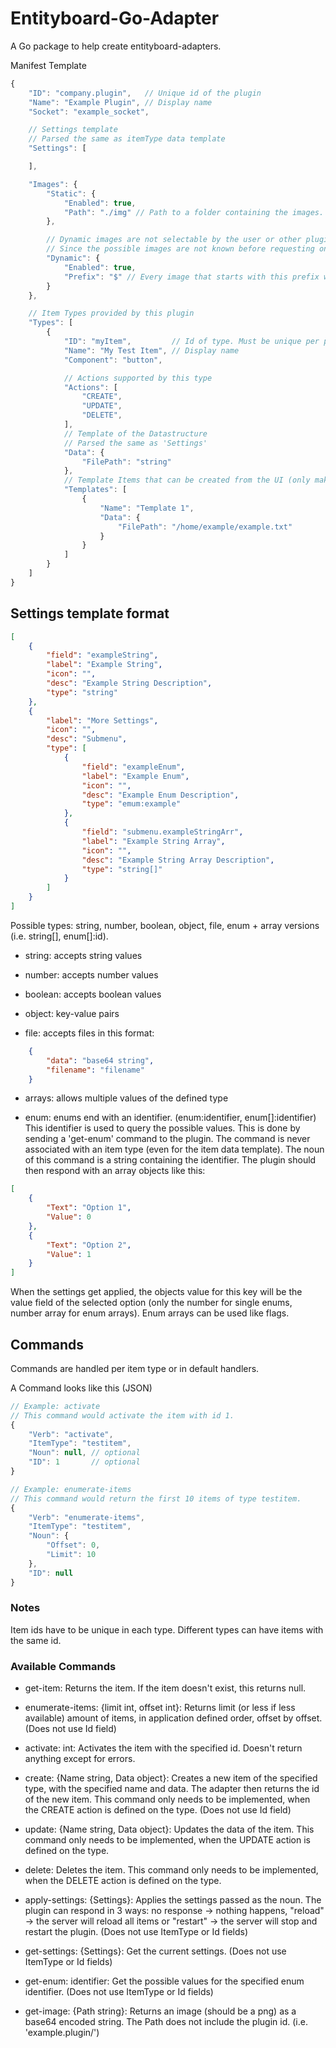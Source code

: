 # Entityboard-Go-Adapter

A Go package to help create entityboard-adapters.

Manifest Template

```js
{
    "ID": "company.plugin",   // Unique id of the plugin
    "Name": "Example Plugin", // Display name
    "Socket": "example_socket",

    // Settings template
    // Parsed the same as itemType data template
    "Settings": [

    ],

    "Images": {
        "Static": {
            "Enabled": true,
            "Path": "./img" // Path to a folder containing the images. (Relative to plugin dir)
        },

        // Dynamic images are not selectable by the user or other plugins,
        // Since the possible images are not known before requesting one.
        "Dynamic": {
            "Enabled": true,
            "Prefix": "$" // Every image that starts with this prefix will call the get-image handler on the plugin.
        }
    },

    // Item Types provided by this plugin
    "Types": [
        {
            "ID": "myItem",         // Id of type. Must be unique per plugin
            "Name": "My Test Item", // Display name
            "Component": "button",

            // Actions supported by this type
            "Actions": [
                "CREATE",
                "UPDATE",
                "DELETE",
            ],
            // Template of the Datastructure
            // Parsed the same as 'Settings'
            "Data": {
                "FilePath": "string"
            },
            // Template Items that can be created from the UI (only makes sense with CREATE action)
            "Templates": [
                {
                    "Name": "Template 1",
                    "Data": {
                        "FilePath": "/home/example/example.txt"
                    }
                }
            ]
        }
    ]
}
```

## Settings template format

```json
[
    {
        "field": "exampleString",
        "label": "Example String",
        "icon": "",
        "desc": "Example String Description",
        "type": "string"
    },
    {
        "label": "More Settings",
        "icon": "",
        "desc": "Submenu",
        "type": [
            {
                "field": "exampleEnum",
                "label": "Example Enum",
                "icon": "",
                "desc": "Example Enum Description",
                "type": "emum:example"
            },
            {
                "field": "submenu.exampleStringArr",
                "label": "Example String Array",
                "icon": "",
                "desc": "Example String Array Description",
                "type": "string[]"
            }
        ]
    }
]

```

Possible types: string, number, boolean, object, file, enum + array versions (i.e. string[], enum[]:id).

- string: accepts string values

- number: accepts number values

- boolean: accepts boolean values

- object: key-value pairs

- file: accepts files in this format:

```json
    {
        "data": "base64 string",
        "filename": "filename"
    }
```

- arrays: allows multiple values of the defined type

- enum: enums end with an identifier. (enum:identifier, enum[]:identifier)
This identifier is used to query the possible values. This is done by sending a 'get-enum' command to the plugin.
The command is never associated with an item type (even for the item data template). The noun of this command is a string containing the identifier.
The plugin should then respond with an array objects like this:

```json
[
    {
        "Text": "Option 1",
        "Value": 0
    },
    {
        "Text": "Option 2",
        "Value": 1
    }
]
```

When the settings get applied, the objects value for this key will be the value field of the selected option (only the number for single enums, number array for enum arrays). Enum arrays can be used like flags.

## Commands

Commands are handled per item type or in default handlers.

A Command looks like this (JSON)

```js
// Example: activate
// This command would activate the item with id 1.
{
    "Verb": "activate",
    "ItemType": "testitem",
    "Noun": null, // optional
    "ID": 1       // optional
}

// Example: enumerate-items
// This command would return the first 10 items of type testitem.
{
    "Verb": "enumerate-items",
    "ItemType": "testitem",
    "Noun": {
        "Offset": 0,
        "Limit": 10
    },
    "ID": null
}
```

### Notes

Item ids have to be unique in each type. Different types can have items with the same id.

### Available Commands

- get-item: Returns the item. If the item doesn't exist, this returns null.

- enumerate-items: {limit int, offset int}: Returns limit (or less if less available) amount of items, in application defined order, offset by offset.
(Does not use Id field)

- activate: int: Activates the item with the specified id. Doesn't return anything except for errors.

- create: {Name string, Data object}: Creates a new item of the specified type, with the specified name and data. The adapter then returns the id of the new item. This command only needs to be implemented, when the CREATE action is defined on the type.
(Does not use Id field)

- update: {Name string, Data object}: Updates the data of the item. This command only needs to be implemented, when the UPDATE action is defined on the type.

- delete: Deletes the item. This command only needs to be implemented, when the DELETE action is defined on the type.

- apply-settings: {Settings}: Applies the settings passed as the noun. The plugin can respond in 3 ways: no response -> nothing happens, "reload" -> the server will reload all items or "restart" -> the server will stop and restart the plugin.
(Does not use ItemType or Id fields)

- get-settings: {Settings}: Get the current settings.
(Does not use ItemType or Id fields)

- get-enum: identifier: Get the possible values for the specified enum identifier.
(Does not use ItemType or Id fields)

- get-image: {Path string}: Returns an image (should be a png) as a base64 encoded string.
The Path does not include the plugin id. (i.e. 'example.plugin/')
